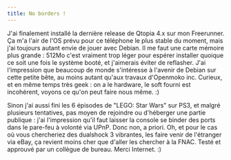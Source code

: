 ```yaml
---
title: No borders !
---
```


J'ai finalement installé la dernière release de Qtopia 4.x sur mon Freerunner.
Ça m'a l'air de l'OS prévu pour ce téléphone le plus stable du moment, mais
j'ai toujours autant envie de jouer avec Debian. Il me faut une carte mémoire
plus grande : 512Mo c'est vraiment trop léger pour espérer installer quoique
ce soit une fois le système booté, et j'aimerais éviter de reflasher. J'ai
l'impression que beaucoup de monde s'intéresse à l'avenir de Debian sur cette
petite bête, au moins autant qu'aux travaux d'Openmoko inc. Curieux, et en
même temps très geek : on a le hardware, le soft fourni est incohérent, voyons
ce qu'on peut faire nous même. :)

Sinon j'ai aussi fini les 6 épisodes de "LEGO: Star Wars" sur PS3, et malgré
plusieurs tentatives, pas moyen de rejoindre ou d'héberger une partie publique
: j'ai l'impression qu'il faut laisser la console se binder des ports dans le
pare-feu à volonté via UPnP. Donc non, a priori. Oh, et pour le cas où vous
chercheriez des dualshock 3 vibrantes, les faire venir de l'étranger via eBay,
ça revient moins cher que d'aller les chercher à la FNAC. Testé et approuvé
par un collègue de bureau. Merci Internet. :)

